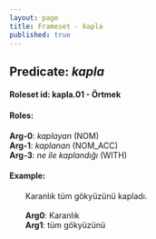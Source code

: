 ```yaml
---
layout: page
title: Frameset - kapla
published: true
---
```

<h2>Predicate: <i>kapla</i></h2>
<h4>Roleset id: kapla.01 - Örtmek<br>
<h4>Roles:</h4>
<b>Arg-0</b>: <i>kaplayan</i>  (NOM) <br>
<b>Arg-1</b>: <i>kaplanan</i>  (NOM_ACC) <br>
<b>Arg-3</b>: <i>ne ile kaplandığı</i>  (WITH) <br>
<h4>Example:</h4>
&emsp;&emsp;Karanlık tüm gökyüzünü kapladı.<br><br>
&emsp;&emsp;<b>Arg0</b>:  Karanlık<br>
&emsp;&emsp;<b>Arg1</b>:  tüm gökyüzünü<br>

